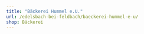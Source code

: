 ```yaml
---
title: "Bäckerei Hummel e.U."
url: /edelsbach-bei-feldbach/baeckerei-hummel-e-u/
shop: Bäckerei
---
```

